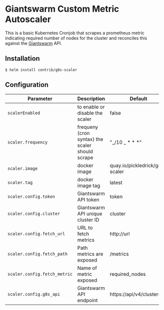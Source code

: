 # Giantswarm Custom Metric Autoscaler

This is a basic Kubernetes Cronjob that scrapes a prometheus metric indicating required number of nodes for the cluster
and reconciles this against the [Giantswarm](https://giantswarm.io) API.

## Installation

```console
$ helm install contrib/g8s-scaler
```

## Configuration

| Parameter                    | Description                                     | Default                        |
| ---------------------------- | ----------------------------------------------- | ------------------------------ |
| `scalerEnabled`              | to enable or disable the scaler                 | false                          |
| `scaler.frequency`           | frequeny (cron syntax) the scaler should scrape | "_/10 _ \* \* \*"              |
| `scaler.image`               | docker image                                    | quay.io/pickledrick/g8s-scaler |
| `scaler.tag`                 | docker image tag                                | latest                         |
| `scaler.config.token`        | Giantswarm API token                            | token                          |
| `scaler.config.cluster`      | Giantswarm API unique cluster ID                | cluster                        |
| `scaler.config.fetch_url`    | URL to fetch metrics                            | http://url                     |
| `scaler.config.fetch_path`   | Path metrics are exposed                        | /metrics                       |
| `scaler.config.fetch_metric` | Name of metric exposed                          | required_nodes                 |
| `scaler.config.g8s_api`      | Giantswarm API endpoint                         | https://api/v4/clusters/       |
